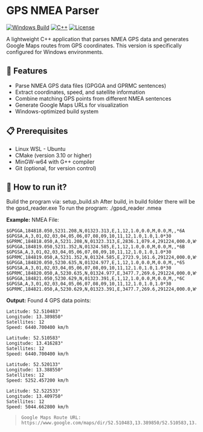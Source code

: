 # GPS NMEA Parser

[![Windows Build](https://img.shields.io/badge/build-passing-brightgreen)](https://github.com/yourusername/gps-parser)
[![C++](https://img.shields.io/badge/C%2B%2B-14-blue.svg)](https://github.com/yourusername/gps-parser)
[![License](https://img.shields.io/badge/license-MIT-blue.svg)](https://github.com/yourusername/gps-parser)

A lightweight C++ application that parses NMEA GPS data and generates Google Maps routes from GPS coordinates. This version is specifically configured for Windows environments.

## 🚀 Features

- Parse NMEA GPS data files (GPGGA and GPRMC sentences)
- Extract coordinates, speed, and satellite information
- Combine matching GPS points from different NMEA sentences
- Generate Google Maps URLs for visualization
- Windows-optimized build system

## 📋 Prerequisites

- Linux WSL - Ubuntu
- CMake (version 3.10 or higher)
- MinGW-w64 with G++ compiler
- Git (optional, for version control)

## 🔧 How to run it?
Build the program via: setup_build.sh
After build, in build folder there will be the gpsd_reader.exe
To run the program:
./gpsd_reader <file>.nmea

**Example:**
NMEA File:


    $GPGGA,184818.050,5231.208,N,01323.313,E,1,12,1.0,0.0,M,0.0,M,,*6A
    $GPGSA,A,3,01,02,03,04,05,06,07,08,09,10,11,12,1.0,1.0,1.0*30
    $GPRMC,184818.050,A,5231.208,N,01323.313,E,2836.1,079.4,291224,000.0,W*44
    $GPGGA,184819.050,5231.352,N,01324.585,E,1,12,1.0,0.0,M,0.0,M,,*6B
    $GPGSA,A,3,01,02,03,04,05,06,07,08,09,10,11,12,1.0,1.0,1.0*30
    $GPRMC,184819.050,A,5231.352,N,01324.585,E,2723.9,161.6,291224,000.0,W*4C
    $GPGGA,184820.050,5230.635,N,01324.977,E,1,12,1.0,0.0,M,0.0,M,,*65
    $GPGSA,A,3,01,02,03,04,05,06,07,08,09,10,11,12,1.0,1.0,1.0*30
    $GPRMC,184820.050,A,5230.635,N,01324.977,E,3477.7,269.6,291224,000.0,W*44
    $GPGGA,184821.050,5230.629,N,01323.391,E,1,12,1.0,0.0,M,0.0,M,,*6C
    $GPGSA,A,3,01,02,03,04,05,06,07,08,09,10,11,12,1.0,1.0,1.0*30
    $GPRMC,184821.050,A,5230.629,N,01323.391,E,3477.7,269.6,291224,000.0,W*4D


**Output:**
    Found 4 GPS data points:
    
    Latitude: 52.510483°
    Longitude: 13.389850°
    Satellites: 12
    Speed: 6440.700400 km/h
    
    Latitude: 52.510583°
    Longitude: 13.416283°
    Satellites: 12
    Speed: 6440.700400 km/h
    
    Latitude: 52.520133°
    Longitude: 13.388550°
    Satellites: 12
    Speed: 5252.457200 km/h
    
    Latitude: 52.522533°
    Longitude: 13.409750°
    Satellites: 12
    Speed: 5044.662800 km/h

>     Google Maps Route URL:
>     https://www.google.com/maps/dir/52.510483,13.389850/52.510583,13.416283/52.520133,13.388550/52.522533,13.409750

